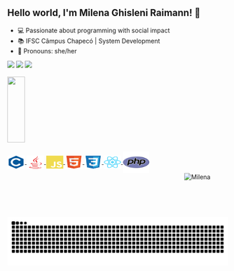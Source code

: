## Hello world, I'm Milena Ghisleni Raimann! 👋

- 💻 Passionate about programming with social impact
- 📚 IFSC Câmpus Chapecó | System Development
- 💬 Pronouns: she/her

<div>
  <a href = "mailto:milenaghisleniraimann@gmail.com"><img src="https://img.shields.io/badge/-Gmail-%23333?style=for-the-badge&logo=gmail&logoColor=white" target="_blank"></a>
  <a href="https://instagram.com/milena.ghislenir" target="_blank"><img src="https://img.shields.io/badge/-Instagram-%23E4405F?style=for-the-badge&logo=instagram&logoColor=white" target="_blank"></a>
  <a href="https://www.linkedin.com/in/milena-ghisleni-raimann-642663264/" target="_blank"><img src="https://img.shields.io/badge/-LinkedIn-%230077B5?style=for-the-badge&logo=linkedin&logoColor=white" target="_blank"></a> 
</div>

<div>
 <br>
 <a href="https://github.com/milenaghislenir">
<div> 
  <img width="28%" height="150px" src="https://github-readme-stats.vercel.app/api/top-langs/?username=milenaghislenir&layout=compact&hide_border=true&title_color=ff91a4&text_color=ff91a4&bg_color=0d1117" />
</div>

<div style="display: inline_block"><br>
  <img align="center" alt="Mile-C" height="30" width="40" src="https://raw.githubusercontent.com/devicons/devicon/master/icons/c/c-plain.svg">
  <img align="center" alt="Mile-Java" height="30" width="40" src="https://raw.githubusercontent.com/devicons/devicon/master/icons/java/java-plain.svg">
  <img align="center" alt="Mile-Js" height="30" width="40" src="https://raw.githubusercontent.com/devicons/devicon/master/icons/javascript/javascript-plain.svg">
  <img align="center" alt="Mile-HTML" height="30" width="40" src="https://raw.githubusercontent.com/devicons/devicon/master/icons/html5/html5-original.svg">
  <img align="center" alt="Mile-CSS" height="30" width="40" src="https://raw.githubusercontent.com/devicons/devicon/master/icons/css3/css3-original.svg">
  <img align="center" alt="Mile-React" height="30" width="40" src="https://raw.githubusercontent.com/devicons/devicon/master/icons/react/react-original.svg">
  <img align="center" alt="Mile-PHP" height="50" width="60" src="https://raw.githubusercontent.com/devicons/devicon/master/icons/php/php-original.svg">
</div>
<img align="right" height="100" width="100"alt="Milena" src="https://s3.ezgif.com/tmp/ezgif-345c5c9188551e.gif">

  ![Snake animation](https://github.com/milenaghislenir/milenaghislenir/blob/output/github-contribution-grid-snake.svg)
